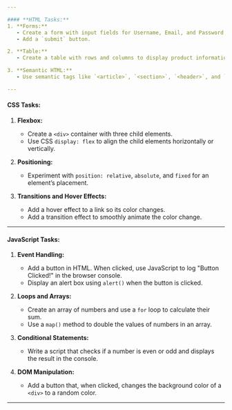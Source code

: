 ```yaml
---

#### **HTML Tasks:**
1. **Forms:**
   - Create a form with input fields for Username, Email, and Password.
   - Add a `submit` button.

2. **Table:**
   - Create a table with rows and columns to display product information (e.g., Name, Price, Description).

3. **Semantic HTML:**
   - Use semantic tags like `<article>`, `<section>`, `<header>`, and `<footer>` to structure content on the page.

---
```


#### **CSS Tasks:**
1. **Flexbox:**
   - Create a `<div>` container with three child elements.
   - Use CSS `display: flex` to align the child elements horizontally or vertically.

2. **Positioning:**
   - Experiment with `position: relative`, `absolute`, and `fixed` for an element’s placement.

3. **Transitions and Hover Effects:**
   - Add a hover effect to a link so its color changes.
   - Add a transition effect to smoothly animate the color change.

---

#### **JavaScript Tasks:**
1. **Event Handling:**
   - Add a button in HTML. When clicked, use JavaScript to log "Button Clicked!" in the browser console.
   - Display an alert box using `alert()` when the button is clicked.

2. **Loops and Arrays:**
   - Create an array of numbers and use a `for` loop to calculate their sum.
   - Use a `map()` method to double the values of numbers in an array.

3. **Conditional Statements:**
   - Write a script that checks if a number is even or odd and displays the result in the console.

4. **DOM Manipulation:**
   - Add a button that, when clicked, changes the background color of a `<div>` to a random color.

---
